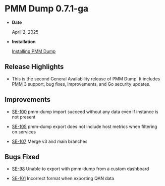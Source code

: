 # PMM Dump 0.7.1-ga

* **Date**

    April 2, 2025

* **Installation**

    [Installing PMM Dump](../installation.md)

## Release Highlights

* This is the second General Availability release of PMM Dump. It includes PMM 3 support, bug fixes, improvements, and Go security updates.

## Improvements

* [SE-100](https://jira.percona.com/browse/SE-100) pmm-dump import succeed without any data even if instance is not present

* [SE-105](https://jira.percona.com/browse/SE-105) pmm-dump export does not include host metrics when filtering on services

* [SE-107](https://jira.percona.com/browse/SE-107) Merge v3 and main branches

## Bugs Fixed

* [SE-98](https://jira.percona.com/browse/SE-98) Unable to export with pmm-dump from a custom dashboard

* [SE-101](https://jira.percona.com/browse/SE-101) Incorrect format when exporting QAN data
